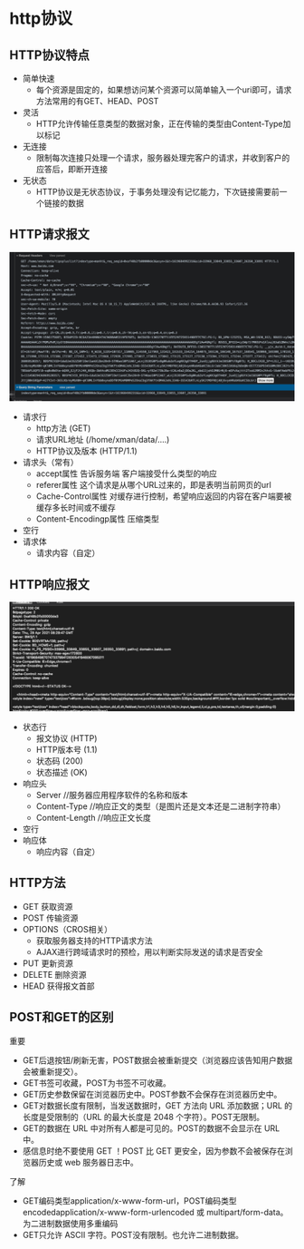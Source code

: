 # http协议

## HTTP协议特点
- 简单快速
  - 每个资源是固定的，如果想访问某个资源可以简单输入一个uri即可，请求方法常用的有GET、HEAD、POST
- 灵活
  - HTTP允许传输任意类型的数据对象，正在传输的类型由Content-Type加以标记
- 无连接
  - 限制每次连接只处理一个请求，服务器处理完客户的请求，并收到客户的应答后，即断开连接
- 无状态
  - HTTP协议是无状态协议，于事务处理没有记忆能力，下次链接需要前一个链接的数据

## HTTP请求报文
![image](/assest/http-request.png)
- 请求行
  - http方法 (GET)
  - 请求URL地址 (/home/xman/data/....)
  - HTTP协议及版本 (HTTP/1.1)
- 请求头（常有）
  - accept属性 告诉服务端 客户端接受什么类型的响应
  - referer属性 这个请求是从哪个URL过来的，即是表明当前网页的url
  - Cache-Control属性 对缓存进行控制，希望响应返回的内容在客户端要被缓存多长时间或不缓存
  - Content-Encodingp属性 压缩类型
- 空行
- 请求体
  - 请求内容（自定）

## HTTP响应报文
![image](/assest/http-response.png)
- 状态行
  - 报文协议 (HTTP)
  - HTTP版本号 (1.1)
  - 状态码 (200)
  - 状态描述 (OK)
- 响应头
  - Server //服务器应用程序软件的名称和版本
  - Content-Type  //响应正文的类型（是图片还是文本还是二进制字符串）
  - Content-Length  //响应正文长度
- 空行
- 响应体
  - 响应内容（自定）

## HTTP方法
- GET  获取资源
- POST 传输资源
- OPTIONS（CROS相关）
  - 获取服务器支持的HTTP请求方法
  - AJAX进行跨域请求时的预检，用以判断实际发送的请求是否安全
- PUT 更新资源
- DELETE 删除资源
- HEAD 获得报文首部

## POST和GET的区别
重要
- GET后退按钮/刷新无害，POST数据会被重新提交（浏览器应该告知用户数据会被重新提交）。
- GET书签可收藏，POST为书签不可收藏。
- GET历史参数保留在浏览器历史中。POST参数不会保存在浏览器历史中。
- GET对数据长度有限制，当发送数据时，GET 方法向 URL 添加数据；URL 的长度是受限制的（URL 的最大长度是 2048 个字符）。POST无限制。
- GET的数据在 URL 中对所有人都是可见的。POST的数据不会显示在 URL 中。
- 感信息时绝不要使用 GET ！POST 比 GET 更安全，因为参数不会被保存在浏览器历史或 web 服务器日志中。

了解
- GET编码类型application/x-www-form-url，POST编码类型encodedapplication/x-www-form-urlencoded 或 multipart/form-data。为二进制数据使用多重编码
- GET只允许 ASCII 字符。POST没有限制。也允许二进制数据。